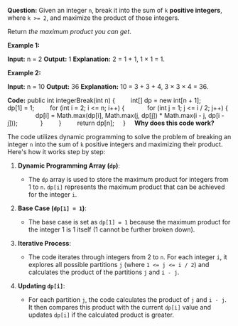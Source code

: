 **Question:**
Given an integer `n`, break it into the sum of `k` **positive integers**, where `k >= 2`, and maximize the product of those integers.

Return _the maximum product you can get_.

**Example 1:**

**Input:** n = 2
**Output:** 1
**Explanation:** 2 = 1 + 1, 1 × 1 = 1.

**Example 2:**

**Input:** n = 10
**Output:** 36
**Explanation:** 10 = 3 + 3 + 4, 3 × 3 × 4 = 36.

**Code:**
	public int integerBreak(int n) {
	        int[] dp = new int[n + 1];
	        dp[1] = 1;
	        for (int i = 2; i <= n; i++) {
	            for (int j = 1; j <= i / 2; j++) {
	                dp[i] = Math.max(dp[i], Math.max(j, dp[j]) * Math.max(i - j, dp[i - j]));
	            }
	        }
	        return dp[n];
	    }
	    
**Why does this code work?**
  
The code utilizes dynamic programming to solve the problem of breaking an integer `n` into the sum of `k` positive integers and maximizing their product. Here's how it works step by step:

1. **Dynamic Programming Array (`dp`)**:
    
    - The `dp` array is used to store the maximum product for integers from 1 to `n`. `dp[i]` represents the maximum product that can be achieved for the integer `i`.
2. **Base Case (`dp[1] = 1`)**:
    
    - The base case is set as `dp[1] = 1` because the maximum product for the integer 1 is 1 itself (1 cannot be further broken down).
3. **Iterative Process**:
    
    - The code iterates through integers from 2 to `n`. For each integer `i`, it explores all possible partitions `j` (where `1 <= j <= i / 2`) and calculates the product of the partitions `j` and `i - j`.
4. **Updating `dp[i]`**:
    
    - For each partition `j`, the code calculates the product of `j` and `i - j`. It then compares this product with the current `dp[i]` value and updates `dp[i]` if the calculated product is greater.
